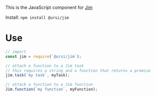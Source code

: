 This is the JavaScript component for [Jim](https://github.com/ursi/jim)

Install: `npm install @ursi/jim`

# Use

```javascript
// import
const jim = require(`@ursi/jim`);

// attach a function to a Jim task
// this requires a string and a function that returns a promise
jim.task(`my task`, myTask);

// attack a function to a Jim function
Jim.function(`my function`, myFunction);
```

